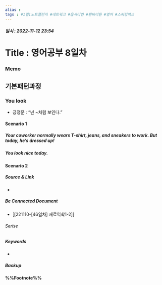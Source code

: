 ```yaml
---
alias : 
tags : #1일1노트챌린지 #네트워크 #옵시디언 #원바이원 #영어 #스피킹맥스
---
```


##### 일시 : 2022-11-12 23:54

# Title : 영어공부 8일차

### Memo

## 기본패턴과정

### You look
- 긍정문 : “넌 ~처럼 보인다.”

#### Scenario 1

##### Your coworker normally wears T-shirt, jeans, and sneakers to work. But today, he’s dressed up!

##### You look nice today.

#### Scenario 2


##### Source & Link
- 

##### Be Connected Document
- [[221110-[46일차] 재료역학1-2]]

###### Serise


##### Keywords
- 

##### Backup


#### %%Footnote%%

[^1]: 
